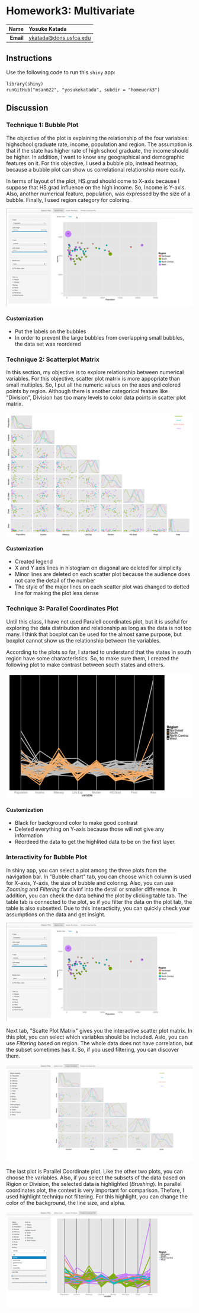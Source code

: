 Homework3: Multivariate
==============================

| **Name**  | Yosuke Katada  |
|----------:|:-------------|
| **Email** | ykatada@dons.usfca.edu |

## Instructions ##

Use the following code to run this `shiny` app:

```
library(shiny)
runGitHub("msan622", "yosukekatada", subdir = "homework3")
```

## Discussion ##

### Technique 1: Bubble Plot ###

The objective of the plot is explaining the relationship of the four variables: highschool graduate rate, income, population and region. The assumption is that if the state has higher rate of high school graduate, the income should be higher. In addition, I want to know any geographical and demographic features on it. For this objective, I used a bubble plo, instead heatmap, because a bubble plot can show us correlational relationship more easily. 

In terms of layout of the plot, HS.grad should come to X-axis because I suppose that HS.grad influence on the high income. So, Income is Y-axis. Also, another numerical feature, population, was expressed by the size of a bubble. Finally, I used region category for coloring.  


![technique1](technique1.png)

#### Customization ####
- Put the labels on the bubbles
- In order to prevent the large bubbles from overlapping small bubbles, the data set was reordered


### Technique 2: Scatterplot Matrix ###
In this section, my objective is to explore relationship between numerical variables. For this objective, scatter plot matrix is more appopriate than small multiples. So, I put all the numeric values on the axes and colored points by region. Although there is another categorical feature like "Division", DIvision has too many levels to color data points in scatter plot matrix.

![technique2](technique2.png)

#### Customization ####
- Created legend
- X and Y axis lines in histogram on diagonal are deleted for simplicity
- Minor lines are deleted on each scatter plot because the audience does not care the detail of the number
- The style of the major lines on each scatter plot was changed to dotted line for making the plot less dense

### Technique 3: Parallel Coordinates Plot ###

Until this class, I have not used Paralell coordinates plot, but it is useful for exploring the data distribution and relationship as long as the data is not too many. I think that boxplot can be used for the almost same purpose, but boxplot cannot show us the relationship between the variables. 

According to the plots so far, I started to understand that the states in south region have some characteristics. So, to make sure them, I created the following plot to make contrast between south states and others. 

![technique3](technique3.png)

#### Customization ####
- Black for background color to make good contrast
- Deleted everything on Y-axis because those will not give any information
- Reordeed the data to get the highlited data to be on the first layer.

### Interactivity for Bubble Plot ###

In shiny app, you can select a plot among the three plots from the navigation bar. 
In "Bubble chart" tab, you can choose which column is used for X-axis, Y-axis, the size of bubble and coloring. Also, you can use *Zooming* and *Filtering* for divinf into the detail or smaller difference. In addition, you can check the data behind the plot by clicking table tab. The table tab is connected to the plot, so if you filter the data on the plot tab, the table is also subsetted. Due to this interacticity, you can quickly check your assumptions on the data and get insight. 

![Interactivity1](interactivity1.png)

Next tab, "Scatte Plot Matrix" gives you the interactive scatter plot matrix. In this plot, you can select which variables should be included. Aslo, you can use *Filtering* based on region. The whole data does not have correlation, but the subset sometimes has it. So, if you used filtering, you can discover them.

![Interactivity2](interactivity2.png)

The last plot is Parallel Coordinate plot. Like the other two plots, you can choose the variables. Also, if you select the subsets of the data based on Rigion or Division, the selected data is highlighted (*Brushing*). In parallel coordinates plot, the context is very important for comparison. Thefore, I used highlight techniqu not filtering. For this highlight, you can change the color of the background, the line size, and alpha.

![Interactivity2](interactivity3.png)
